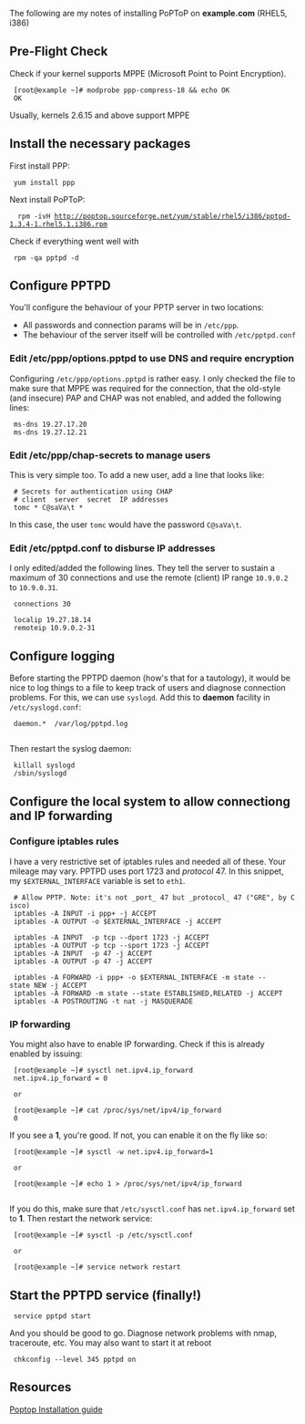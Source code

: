 The following are my notes of installing PoPToP on **example.com**
(RHEL5, i386)

Pre-Flight Check
----------------

Check if your kernel supports MPPE (Microsoft Point to Point
Encryption).

` [root@example ~]# modprobe ppp-compress-18 && echo OK`  
` OK`

Usually, kernels 2.6.15 and above support MPPE

Install the necessary packages
------------------------------

First install PPP:

` yum install ppp`

Next install PoPToP:

`  rpm -ivH `[`http://poptop.sourceforge.net/yum/stable/rhel5/i386/pptpd-1.3.4-1.rhel5.1.i386.rpm`](http://poptop.sourceforge.net/yum/stable/rhel5/i386/pptpd-1.3.4-1.rhel5.1.i386.rpm)

Check if everything went well with

` rpm -qa pptpd -d`

Configure PPTPD
---------------

You'll configure the behaviour of your PPTP server in two locations:

-   All passwords and connection params will be in `/etc/ppp`.
-   The behaviour of the server itself will be controlled with
    `/etc/pptpd.conf`

### Edit /etc/ppp/options.pptpd to use DNS and require encryption

Configuring `/etc/ppp/options.pptpd` is rather easy. I only checked the
file to make sure that MPPE was required for the connection, that the
old-style (and insecure) PAP and CHAP was not enabled, and added the
following lines:

` ms-dns 19.27.17.20`  
` ms-dns 19.27.12.21`

### Edit /etc/ppp/chap-secrets to manage users

This is very simple too. To add a new user, add a line that looks like:

` # Secrets for authentication using CHAP`  
` # client  server  secret  IP addresses`  
` tomc * C@saVa\t *`

In this case, the user `tomc` would have the password `C@saVa\t`.

### Edit /etc/pptpd.conf to disburse IP addresses

I only edited/added the following lines. They tell the server to sustain
a maximum of 30 connections and use the remote (client) IP range
`10.9.0.2` to `10.9.0.31`.

` connections 30`  
` `  
` localip 19.27.18.14`  
` remoteip 10.9.0.2-31`

Configure logging
-----------------

Before starting the PPTPD daemon (how's that for a tautology), it would
be nice to log things to a file to keep track of users and diagnose
connection problems. For this, we can use `syslogd`. Add this to
**daemon** facility in `/etc/syslogd.conf`:

` daemon.*  /var/log/pptpd.log`  
` `

Then restart the syslog daemon:

` killall syslogd`  
` /sbin/syslogd`

Configure the local system to allow connectiong and IP forwarding
-----------------------------------------------------------------

### Configure iptables rules

I have a very restrictive set of iptables rules and needed all of these.
Your mileage may vary. PPTPD uses port 1723 and *protocol* 47. In this
snippet, my `$EXTERNAL_INTERFACE` variable is set to `eth1`.

` # Allow PPTP. Note: it's not _port_ 47 but _protocol_ 47 ("GRE", by Cisco)`  
` iptables -A INPUT -i ppp+ -j ACCEPT`  
` iptables -A OUTPUT -o $EXTERNAL_INTERFACE -j ACCEPT`  
` `  
` iptables -A INPUT  -p tcp --dport 1723 -j ACCEPT`  
` iptables -A OUTPUT -p tcp --sport 1723 -j ACCEPT`  
` iptables -A INPUT  -p 47 -j ACCEPT`  
` iptables -A OUTPUT -p 47 -j ACCEPT`  
` `  
` iptables -A FORWARD -i ppp+ -o $EXTERNAL_INTERFACE -m state --state NEW -j ACCEPT`  
` iptables -A FORWARD -m state --state ESTABLISHED,RELATED -j ACCEPT`  
` iptables -A POSTROUTING -t nat -j MASQUERADE`

### IP forwarding

You might also have to enable IP forwarding. Check if this is already
enabled by issuing:

` [root@example ~]# sysctl net.ipv4.ip_forward`  
` net.ipv4.ip_forward = 0`  
` `  
` or`  
` `  
` [root@example ~]# cat /proc/sys/net/ipv4/ip_forward`  
` 0`  

If you see a **1**, you're good. If not, you can enable it on the fly
like so:

` [root@example ~]# sysctl -w net.ipv4.ip_forward=1`  
` `  
` or`  
` `  
` [root@example ~]# echo 1 > /proc/sys/net/ipv4/ip_forward`  
` `

If you do this, make sure that `/etc/sysctl.conf` has
`net.ipv4.ip_forward` set to **1**. Then restart the network service:

` [root@example ~]# sysctl -p /etc/sysctl.conf`  
` `  
` or`  
` `  
` [root@example ~]# service network restart`

Start the PPTPD service (finally!)
----------------------------------

` service pptpd start`

And you should be good to go. Diagnose network problems with nmap,
traceroute, etc. You may also want to start it at reboot

` chkconfig --level 345 pptpd on`

Resources
---------

[Poptop Installation
guide](http://poptop.sourceforge.net/dox/howto1.html)





